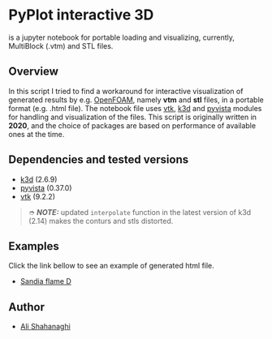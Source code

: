 # PyPlot interactive 3D

is a jupyter notebook for portable loading and visualizing, currently, MultiBlock (.vtm) and STL files.

## Overview

In this script I tried to find a workaround for interactive visualization of generated results by e.g. [OpenFOAM][OF], namely **vtm** and **stl** files, in a portable format (e.g. .html file). The notebook file uses [vtk][vtk], [k3d][k3d] and [pyvista][pyvista] modules for handling and visualization of the files. This script is originally written in **2020**, and the choice of packages are based on performance of available ones at the time.

## Dependencies and tested versions

- [k3d] (2.6.9)
- [pyvista] (0.37.0)
- [vtk] (9.2.2)

> &#10158; **_NOTE:_** updated `interpolate` function in the latest version of k3d (2.14) makes the conturs and stls distorted.

## Examples

Click the link bellow to see an example of generated html file.

- [Sandia flame D][sandiaD]

## Author
- [Ali Shahanaghi](https://github.com/Ali-Shaha)

[OF]: https://openfoam.org/
[vtk]: https://gitlab.kitware.com/vtk/vtk
[k3d]: https://github.com/K3D-tools/K3D-jupyter
[pyvista]: https://docs.pyvista.org/
[sandiaD]: https://htmlpreview.github.io/?https://github.com/Ali-Shaha/PyPlot_Interactive_3d/blob/main/examples/sandiaFlameD/volume.html
